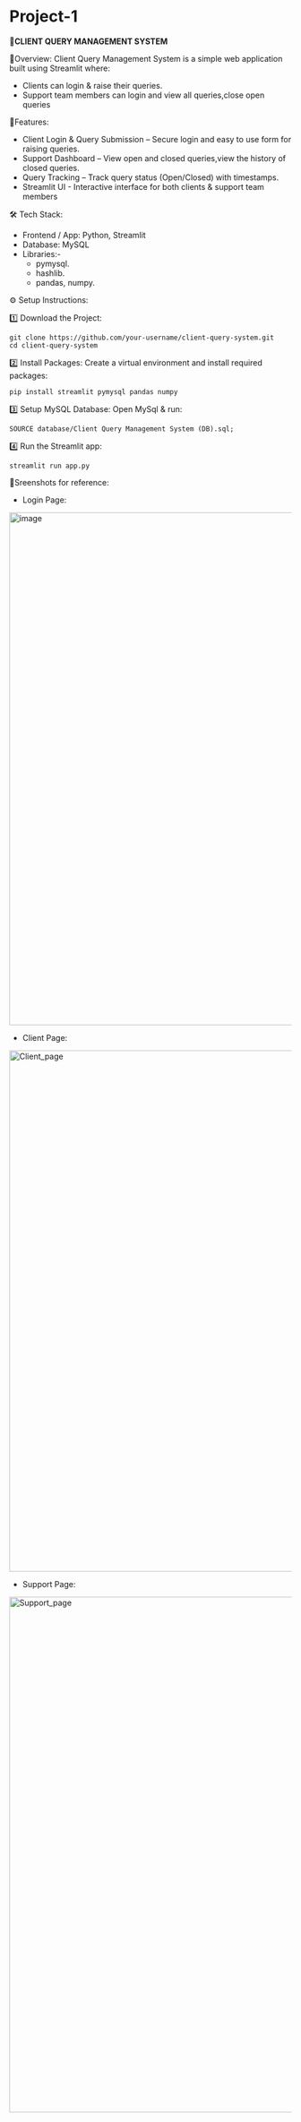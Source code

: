 # Project-1
📌**CLIENT QUERY MANAGEMENT SYSTEM**

📖Overview:
Client Query Management System is a simple web application built using Streamlit where:

- Clients can login & raise their queries.
- Support team members can login and view all queries,close open queries


🚀Features:
- Client Login & Query Submission – Secure login and easy to use form for raising queries.
- Support Dashboard – View open and closed queries,view the history of closed queries.
- Query Tracking – Track query status (Open/Closed) with timestamps.
- Streamlit UI - Interactive interface for both clients & support team members


🛠 Tech Stack:
- Frontend / App: Python, Streamlit
- Database: MySQL
- Libraries:-
   - pymysql.
   - hashlib.
   - pandas, numpy.

⚙️ Setup Instructions:

1️⃣ Download the Project:

    git clone https://github.com/your-username/client-query-system.git
    cd client-query-system

2️⃣ Install Packages:
Create a virtual environment and install required packages:

    pip install streamlit pymysql pandas numpy

3️⃣ Setup MySQL Database:
Open MySql & run:

    SOURCE database/Client Query Management System (DB).sql;

4️⃣ Run the Streamlit app:

    streamlit run app.py
    

📸Sreenshots for reference:
- Login Page:
<img width="1920" height="916" alt="image" src="https://github.com/user-attachments/assets/fe8bf401-f8c9-4779-85df-6d25bc941c9b" />

- Client Page:
<img width="1920" height="931" alt="Client_page" src="https://github.com/user-attachments/assets/627b733e-78ab-4f56-98be-8fdc6574cd32" />

- Support Page:
<img width="1920" height="921" alt="Support_page" src="https://github.com/user-attachments/assets/1eb5f439-f492-470c-a278-97caf39c2e61" />







